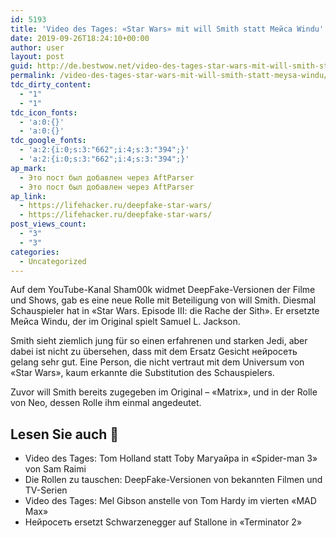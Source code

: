 ```yaml
---
id: 5193
title: 'Video des Tages: «Star Wars» mit will Smith statt Мейса Windu'
date: 2019-09-26T18:24:10+00:00
author: user
layout: post
guid: http://de.bestwow.net/video-des-tages-star-wars-mit-will-smith-statt-meysa-windu/
permalink: /video-des-tages-star-wars-mit-will-smith-statt-meysa-windu/
tdc_dirty_content:
  - "1"
  - "1"
tdc_icon_fonts:
  - 'a:0:{}'
  - 'a:0:{}'
tdc_google_fonts:
  - 'a:2:{i:0;s:3:"662";i:4;s:3:"394";}'
  - 'a:2:{i:0;s:3:"662";i:4;s:3:"394";}'
ap_mark:
  - Это пост был добавлен через AftParser
  - Это пост был добавлен через AftParser
ap_link:
  - https://lifehacker.ru/deepfake-star-wars/
  - https://lifehacker.ru/deepfake-star-wars/
post_views_count:
  - "3"
  - "3"
categories:
  - Uncategorized
---
```

Auf dem YouTube-Kanal Sham00k widmet DeepFake-Versionen der Filme und Shows, gab es eine neue Rolle mit Beteiligung von will Smith. Diesmal Schauspieler hat in «Star Wars. Episode III: die Rache der Sith». Er ersetzte Мейса Windu, der im Original spielt Samuel L. Jackson.</p> 

Smith sieht ziemlich jung für so einen erfahrenen und starken Jedi, aber dabei ist nicht zu übersehen, dass mit dem Ersatz Gesicht нейросеть gelang sehr gut. Eine Person, die nicht vertraut mit dem Universum von «Star Wars», kaum erkannte die Substitution des Schauspielers.

Zuvor will Smith bereits zugegeben im Original &#8211; «Matrix», und in der Rolle von Neo, dessen Rolle ihm einmal angedeutet.

<div>
  <h2 class="read-also__title">
    <span>Lesen Sie auch</span> <span>🧐 </span>
  </h2>
  
  <ul class="read-also__list">
    <li>
      Video des Tages: Tom Holland statt Toby Магуайра in «Spider-man 3» von Sam Raimi
    </li>
    <li>
      Die Rollen zu tauschen: DeepFake-Versionen von bekannten Filmen und TV-Serien
    </li>
    <li>
      Video des Tages: Mel Gibson anstelle von Tom Hardy im vierten «MAD Max»
    </li>
    <li>
      Нейросеть ersetzt Schwarzenegger auf Stallone in «Terminator 2»
    </li>
  </ul>
</div>